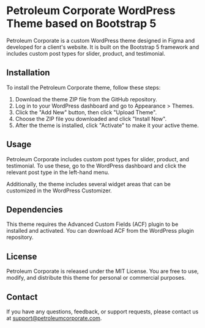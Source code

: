 # Petroleum Corporate WordPress Theme based on Bootstrap 5

Petroleum Corporate is a custom WordPress theme designed in Figma and developed for a client's website. It is built on the Bootstrap 5 framework and includes custom post types for slider, product, and testimonial.

## Installation

To install the Petroleum Corporate theme, follow these steps:

1. Download the theme ZIP file from the GitHub repository.
2. Log in to your WordPress dashboard and go to Appearance > Themes.
3. Click the "Add New" button, then click "Upload Theme".
4. Choose the ZIP file you downloaded and click "Install Now".
5. After the theme is installed, click "Activate" to make it your active theme.

## Usage

Petroleum Corporate includes custom post types for slider, product, and testimonial. To use these, go to the WordPress dashboard and click the relevant post type in the left-hand menu.

Additionally, the theme includes several widget areas that can be customized in the WordPress Customizer.

## Dependencies

This theme requires the Advanced Custom Fields (ACF) plugin to be installed and activated. You can download ACF from the WordPress plugin repository.

## License

Petroleum Corporate is released under the MIT License. You are free to use, modify, and distribute this theme for personal or commercial purposes.

## Contact

If you have any questions, feedback, or support requests, please contact us at support@petroleumcorporate.com.
